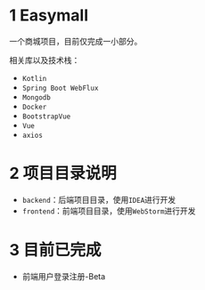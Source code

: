 # 1 Easymall

一个商城项目，目前仅完成一小部分。

相关库以及技术栈：

- `Kotlin`
- `Spring Boot WebFlux`
- `Mongodb`
- `Docker`
- `BootstrapVue`
- `Vue`
- `axios`

# 2 项目目录说明

- `backend`：后端项目目录，使用`IDEA`进行开发
- `frontend`：前端项目目录，使用`WebStorm`进行开发

# 3 目前已完成

- 前端用户登录注册-Beta
